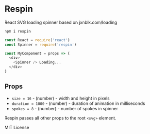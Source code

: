 
# Respin

React SVG loading spinner based on jxnblk.com/loading

```sh
npm i respin
```

```js
const React = require('react')
const Spinner = require('respin')

const MyComponent = props => (
  <div>
    <Spinner /> Loading...
  </div>
)
```

## Props

- `size = 16` - (number) - width and height in pixels
- `duration = 1000` - (number) - duration of animation in milliseconds
- `spokes = 8` - (number) - number of spokes in spinner

Respin passes all other props to the root `<svg>` element.

MIT License

